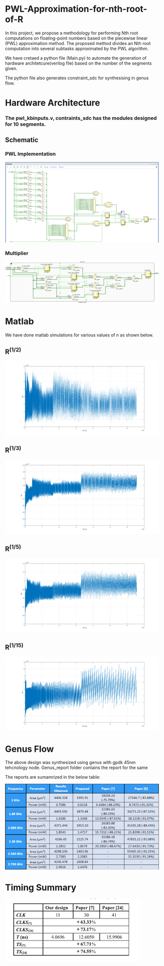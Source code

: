 # PWL-Approximation-for-nth-root-of-R
In this project, we propose a methodology for performing Nth root computations on floating-point numbers based on the piecewise linear (PWL) approximation method. The proposed method divides an Nth root computation into several subtasks approximated by the PWL algorithm.

We have cretaed a python file (Main.py) to automate the generation of hardware architetcure(verilog file) based on the number of the segments given.

The python file also generates constraint_sdc for synthesising in genus flow. 

# Hardware Architecture

### The pwl_kbinputs.v, contraints_sdc has the modules designed for 10 segments.

## Schematic

### PWL Implementation 
![Image](https://github.com/Bhuvan506/PWL-Approximation-for-nth-root-of-R/blob/main/images/Schematic1.png)

### Multiplier
![Image](https://github.com/Bhuvan506/PWL-Approximation-for-nth-root-of-R/blob/main/images/Schematic2.png)


# Matlab

We have done matlab simulations for various values of n as shown below.

## R<sup>(1/2)</sup>
![Image](https://github.com/Bhuvan506/PWL-Approximation-for-nth-root-of-R/blob/main/Simulations/root2.png)

## R<sup>(1/3)</sup>
![Image](https://github.com/Bhuvan506/PWL-Approximation-for-nth-root-of-R/blob/main/Simulations/root3.png)

## R<sup>(1/5)</sup>
![Image](https://github.com/Bhuvan506/PWL-Approximation-for-nth-root-of-R/blob/main/Simulations/root5.png)

## R<sup>(1/15)</sup>
![Image](https://github.com/Bhuvan506/PWL-Approximation-for-nth-root-of-R/blob/main/Simulations/root15.png)

# Genus Flow

The above design was synthesized using genus with gpdk 45nm tehcnology node. Genus_report folder contains the report for the same

The reports are sumamrized in the below table:

![Image](https://github.com/Bhuvan506/PWL-Approximation-for-nth-root-of-R/blob/main/images/table.png)


# Timing Summary

![Image](https://github.com/Bhuvan506/PWL-Approximation-for-nth-root-of-R/blob/main/images/Summary.png)




